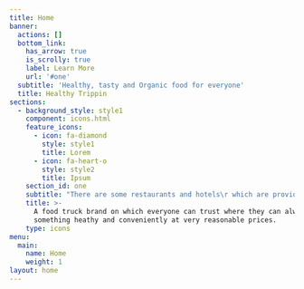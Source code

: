 ```yaml
---
title: Home
banner:
  actions: []
  bottom_link:
    has_arrow: true
    is_scrolly: true
    label: Learn More
    url: '#one'
  subtitle: 'Healthy, tasty and Organic food for everyone'
  title: Healthy Trippin
sections:
  - background_style: style1
    component: icons.html
    feature_icons:
      - icon: fa-diamond
        style: style1
        title: Lorem
      - icon: fa-heart-o
        style: style2
        title: Ipsum
    section_id: one
    subtitle: "There are some restaurants and hotels\r which are providing Indian flavors in this area. Tandoori Nights and Rasoi are two of them\r and I have also visited these restaurants but found out that they are not serving dishes in\r proper Indian flavor. This encourage me to bring real Indian food in this area which will help\r me to become unique in this area. Secondly, food truck eliminate the need of food delivery.\r Because food truck can be taken to anywhere. Fresh food can be cooked at the customer’s\r location which will also give satisfaction to the customers as they will witness the cooking\r process of the food and will not have any hygiene issues. We can’t be so sure about the big\r restaurants hygiene levels as they have their kitchens where they cook the food behind the\r walls. Food trucks can also eliminate the catering services for the small functions like\r birthdays and office party’s. This will also help my food truck to get some fame from the\r guests in party. People will come to my food truck for my services as every ingredient which I\r use in my food will be Organic."
    title: >-
      A food truck brand on which everyone can trust where they can always eat
      something heathy and conveniently at very reasonable prices.
    type: icons
menu:
  main:
    name: Home
    weight: 1
layout: home
---
```


